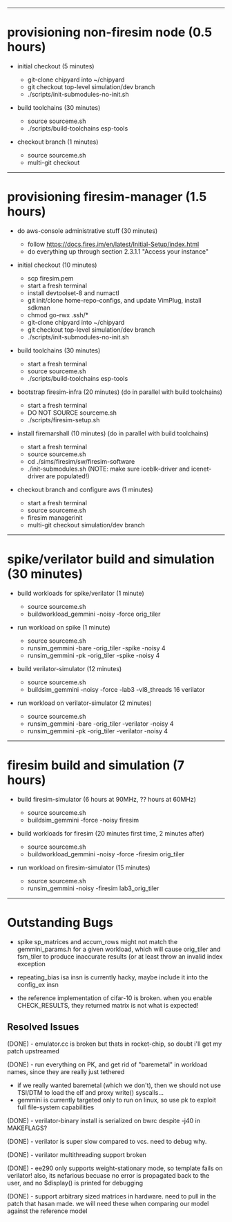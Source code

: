 -----------------------------------------------------------------------------
provisioning non-firesim node (0.5 hours)
=============================================================================
- initial checkout (5 minutes)
  - git-clone chipyard into ~/chipyard
  - git checkout top-level simulation/dev branch
  - ./scripts/init-submodules-no-init.sh

- build toolchains (30 minutes)
  - source sourceme.sh
  - ./scripts/build-toolchains esp-tools

- checkout branch (1 minutes)
  - source sourceme.sh
  - multi-git checkout <your-branch>

-----------------------------------------------------------------------------
provisioning firesim-manager (1.5 hours)
=============================================================================
- do aws-console administrative stuff (30 minutes)
  - follow https://docs.fires.im/en/latest/Initial-Setup/index.html
  - do everything up through section 2.3.1.1 "Access your instance"

- initial checkout (10 minutes)
  - scp firesim.pem
  - start a fresh terminal
  - install devtoolset-8 and numactl
  - git init/clone home-repo-configs, and update VimPlug, install sdkman
  - chmod go-rwx .ssh/*
  - git-clone chipyard into ~/chipyard
  - git checkout top-level simulation/dev branch
  - ./scripts/init-submodules-no-init.sh

- build toolchains (30 minutes)
  - start a fresh terminal
  - source sourceme.sh
  - ./scripts/build-toolchains esp-tools

- bootstrap firesim-infra (20 minutes) (do in parallel with build toolchains)
  - start a fresh terminal
  - DO NOT SOURCE sourceme.sh
  - ./scripts/firesim-setup.sh

- install firemarshall (10 minutes) (do in parallel with build toolchains)
  - start a fresh terminal
  - source sourceme.sh
  - cd ./sims/firesim/sw/firesim-software
  - ./init-submodules.sh (NOTE: make sure iceblk-driver and icenet-driver are populated!)

- checkout branch and configure aws (1 minutes)
  - start a fresh terminal
  - source sourceme.sh
  - firesim managerinit
  - multi-git checkout simulation/dev branch

-----------------------------------------------------------------------------
spike/verilator build and simulation (30 minutes)
=============================================================================
- build workloads for spike/verilator (1 minute)
  - source sourceme.sh
  - buildworkload_gemmini -noisy -force orig_tiler

- run workload on spike (1 minute)
  - source sourceme.sh
  - runsim_gemmini -bare -orig_tiler -spike -noisy 4
  - runsim_gemmini -pk -orig_tiler -spike -noisy 4

- build verilator-simulator (12 minutes)
  - source sourceme.sh
  - buildsim_gemmini -noisy -force -lab3 -vl8_threads 16 verilator 

- run workload on verilator-simulator (2 minutes)
  - source sourceme.sh
  - runsim_gemmini -bare -orig_tiler -verilator -noisy 4
  - runsim_gemmini -pk -orig_tiler -verilator -noisy 4

-----------------------------------------------------------------------------
firesim build and simulation (7 hours)
=============================================================================
- build firesim-simulator (6 hours at 90MHz, ?? hours at 60MHz)
  - source sourceme.sh
  - buildsim_gemmini -force -noisy firesim

- build workloads for firesim (20 minutes first time, 2 minutes after)
  - source sourceme.sh
  - buildworkload_gemmini -noisy -force -firesim orig_tiler

- run workload on firesim-simulator (15 minutes)
  - source sourceme.sh
  - runsim_gemmini -noisy -firesim lab3_orig_tiler

-----------------------------------------------------------------------------
Outstanding Bugs
=============================================================================
- spike sp_matrices and accum_rows might not match the gemmini_params.h
  for a given workload, which will cause orig_tiler and fsm_tiler to produce
  inaccurate results (or at least throw an invalid index exception

- repeating_bias isa insn is currently hacky, 
  maybe include it into the config_ex insn

- the reference implementation of cifar-10 is broken. when you enable 
  CHECK_RESULTS, they returned matrix is not what is expected!

## Resolved Issues
(DONE) - emulator.cc is broken but thats in rocket-chip, so doubt i'll get my 
  patch upstreamed

(DONE) - run everything on PK, and get rid of "baremetal" in workload names, 
  since they are really just tethered
  - if we really wanted baremetal (which we don't), then we should not use 
    TSI/DTM to load the elf and proxy write() syscalls...
  - gemmini is currently targeted only to run on linux, so use pk to exploit
    full file-system capabilities

(DONE) - verilator-binary install is serialized on bwrc despite -j40 in MAKEFLAGS?

(DONE) - verilator is super slow compared to vcs. need to debug why.

(DONE) - verilator multithreading support broken

(DONE) - ee290 only supports weight-stationary mode, so template fails on 
  verilator! also, its nefarious becuase no error is propagated back to the 
  user, and no $display() is printed for debugging

(DONE) - support arbitrary sized matrices in hardware. need to pull in the 
  patch that hasan made. we will need these when comparing our model against 
  the reference model

